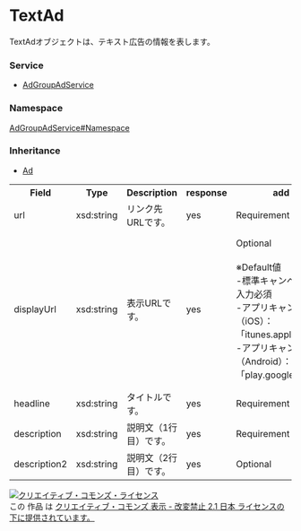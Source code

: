 # TextAd
TextAdオブジェクトは、テキスト広告の情報を表します。

### Service
+ [AdGroupAdService](../../services/AdGroupAdService.md)

### Namespace
[AdGroupAdService#Namespace](../../services/AdGroupAdService.md#namespace)

### Inheritance
+ [Ad](./Ad.md)

<table>
 <tr>
  <th>Field</th>
  <th>Type</th>
  <th>Description</th>
  <th>response</th>
  <th>add</th>
  <th>set</th>
  <th>remove</th>
 </tr>
 <tr>
  <td>url</td>
  <td>xsd:string</td>
  <td>リンク先URLです。</td>
  <td>yes</td>
  <td>Requirement</td>
  <td>Optional<br>Updatable</td>
  <td>Ignore</td>
 </tr>
 <tr>
  <tr>
  <td>displayUrl</td>
  <td>xsd:string</td>
  <td>表示URLです。  </td>
  <td>yes</td>
  <td>Optional<br>
  <br>
  ※Default値<br>
  -標準キャンペーン：<br>入力必須<br>
  -アプリキャンペーン（iOS）：<br>「itunes.apple.com」<br>
  -アプリキャンペーン（Android）：<br>「play.google.com」
</td>
  <td>Optional<br>Updatable<br>
  <br>
  ※入力許可<br>
  -アプリキャンペーン（iOS）：<br>「itunes.apple.com」のみ可能<br>
  -アプリキャンペーン（Android）：<br>「play.google.com」のみ可能
  </td>
  <td>Ignore</td>
 </tr>
 <tr>
  <tr>
  <td>headline</td>
  <td>xsd:string</td>
  <td>タイトルです。</td>
  <td>yes</td>
  <td>Requirement</td>
  <td>Optional<br>Updatable</td>
  <td>Ignore</td>
 </tr>
 <tr>
  <tr>
  <td>description</td>
  <td>xsd:string</td>
  <td>説明文（1行目）です。</td>
  <td>yes</td>
  <td>Requirement</td>
  <td>Optional<br>Updatable</td>
  <td>Ignore</td>
 </tr>
 <tr>
  <tr>
  <td>description2</td>
  <td>xsd:string</td>
  <td>説明文（2行目）です。</td>
  <td>yes</td>
  <td>Optional</td>
  <td>Optional<br>Updatable</td>
  <td>Ignore</td>
 </tr>
 </table>

<a rel="license" href="http://creativecommons.org/licenses/by-nd/2.1/jp/"><img alt="クリエイティブ・コモンズ・ライセンス" style="border-width:0" src="https://i.creativecommons.org/l/by-nd/2.1/jp/88x31.png" /></a><br />この 作品 は <a rel="license" href="http://creativecommons.org/licenses/by-nd/2.1/jp/">クリエイティブ・コモンズ 表示 - 改変禁止 2.1 日本 ライセンスの下に提供されています。</a>
